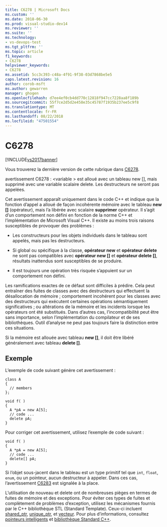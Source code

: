 ```yaml
---
title: C6278 | Microsoft Docs
ms.custom: ''
ms.date: 2018-06-30
ms.prod: visual-studio-dev14
ms.reviewer: ''
ms.suite: ''
ms.technology:
- vs-devops-test
ms.tgt_pltfrm: ''
ms.topic: article
f1_keywords:
- C6278
helpviewer_keywords:
- C6278
ms.assetid: 5cc3c393-c48a-4f91-9f38-03d7868be5e5
caps.latest.revision: 16
author: corob-msft
ms.author: gewarren
manager: ghogen
ms.openlocfilehash: d7ee4ef0cb4dd770c12818f947cc7228aa8f189b
ms.sourcegitcommit: 55f7ce2d5d2e458e35c45787f1935b237ee5c9f8
ms.translationtype: MT
ms.contentlocale: fr-FR
ms.lasthandoff: 08/22/2018
ms.locfileid: "47501554"
---
```

# <a name="c6278"></a>C6278
[!INCLUDE[vs2017banner](../includes/vs2017banner.md)]

Vous trouverez la dernière version de cette rubrique dans [C6278](https://docs.microsoft.com/visualstudio/code-quality/c6278).  
  
avertissement C6278 : \<variable > est alloué avec un tableau new [], mais supprimé avec une variable scalaire delete. Les destructeurs ne seront pas appelées.  
  
 Cet avertissement apparaît uniquement dans le code C++ et indique que la fonction d’appel a alloué de façon incohérente mémoire avec le tableau **new []** (opérateur), mais l’a libérée avec scalaire **supprimer** opérateur. Il s’agit d’un comportement non défini en fonction de la norme C++ et l’implémentation de Microsoft Visual C++. Il existe au moins trois raisons susceptibles de provoquer des problèmes :  
  
-   Les constructeurs pour les objets individuels dans le tableau sont appelés, mais pas les destructeurs.  
  
-   Si global ou spécifique à la classe, **opérateur new** et **opérateur delete** ne sont pas compatibles avec **opérateur new []** et **opérateur delete []**, résultats inattendus sont susceptibles de se produire.  
  
-   Il est toujours une opération très risquée s’appuient sur un comportement non défini.  
  
 Les ramifications exactes de ce défaut sont difficiles à prédire. Cela peut entraîner des fuites de classes avec des destructeurs qui effectuent la désallocation de mémoire ; comportement incohérent pour les classes avec des destructeurs qui exécutent certaines opérations sémantiquement significatives ; ou altérations de la mémoire et les incidents lorsque les opérateurs ont été substitués. Dans d’autres cas, l’incompatibilité peut être sans importance, selon l’implémentation du compilateur et de ses bibliothèques. Outil d’analyse ne peut pas toujours faire la distinction entre ces situations.  
  
 Si la mémoire est allouée avec tableau **new []**, il doit être libéré généralement avec tableau **delete []**.  
  
## <a name="example"></a>Exemple  
 L’exemple de code suivant génère cet avertissement :  
  
```  
class A  
{  
  // members  
};  
  
void f( )  
{  
  A *pA = new A[5];  
  // code ...  
  delete pA;  
}  
```  
  
 Pour corriger cet avertissement, utilisez l’exemple de code suivant :  
  
```  
void f( )  
{  
  A *pA = new A[5];  
  // code ...  
  delete[] pA;  
}  
```  
  
 Si l’objet sous-jacent dans le tableau est un type primitif tel que `int`, `float`, `enum`, ou un pointeur, aucun destructeur à appeler. Dans ces cas, l’avertissement [C6283](../code-quality/c6283.md) est signalée à la place.  
  
 L’utilisation de nouveau et delete ont de nombreuses pièges en termes de fuites de mémoire et des exceptions. Pour éviter ces types de fuites et complètement de problèmes d’exception, utilisez les mécanismes fournis par le C++ bibliothèque STL (Standard Template). Ceux-ci incluent [shared_ptr](http://msdn.microsoft.com/library/1469fc51-c658-43f1-886c-f4530dd84860), [unique_ptr](http://msdn.microsoft.com/library/acdf046b-831e-4a4a-83aa-6d4ee467db9a), et [vecteur](http://msdn.microsoft.com/library/c1431ad8-c0b6-4dbb-89c4-5f651e432d7f). Pour plus d’informations, consultez [pointeurs intelligents](http://msdn.microsoft.com/library/909ef870-904c-49b6-b8cd-e9d0b7dc9435) et [bibliothèque Standard C++](http://msdn.microsoft.com/library/a37d3ba3-58af-47c7-9ee2-441ccd7b77ee).



